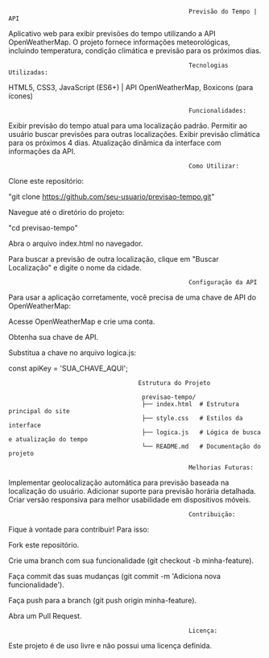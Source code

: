                                                      Previsão do Tempo | API

Aplicativo web para exibir previsões do tempo utilizando a API OpenWeatherMap. O projeto fornece informações meteorológicas, incluindo temperatura, condição climática e previsão para os próximos dias.

                                                      Tecnologias Utilizadas:
                                                                     
HTML5, CSS3, JavaScript (ES6+)  |  API OpenWeatherMap, Boxicons (para ícones)

                                                      Funcionalidades:

Exibir previsão do tempo atual para uma localização padrão. Permitir ao usuário buscar previsões para outras localizações. Exibir previsão climática para os próximos 4 dias. Atualização dinâmica da interface com informações da API.

                                                      Como Utilizar:

Clone este repositório:

"git clone https://github.com/seu-usuario/previsao-tempo.git"

Navegue até o diretório do projeto:

"cd previsao-tempo"

Abra o arquivo index.html no navegador.

Para buscar a previsão de outra localização, clique em "Buscar Localização" e digite o nome da cidade.

                                                      Configuração da API

Para usar a aplicação corretamente, você precisa de uma chave de API do OpenWeatherMap:

Acesse OpenWeatherMap e crie uma conta.

Obtenha sua chave de API.

Substitua a chave no arquivo logica.js:

const apiKey = 'SUA_CHAVE_AQUI';

                                        Estrutura do Projeto

                                         previsao-tempo/
                                         ├── index.html  # Estrutura principal do site
                                         ├── style.css   # Estilos da interface
                                         ├── logica.js   # Lógica de busca e atualização do tempo
                                         └── README.md   # Documentação do projeto

                                                      Melhorias Futuras:

Implementar geolocalização automática para previsão baseada na localização do usuário. Adicionar suporte para previsão horária detalhada. Criar versão responsiva para melhor usabilidade em dispositivos móveis.

                                                      Contribuição:

Fique à vontade para contribuir! Para isso:

Fork este repositório.

Crie uma branch com sua funcionalidade (git checkout -b minha-feature).

Faça commit das suas mudanças (git commit -m 'Adiciona nova funcionalidade').

Faça push para a branch (git push origin minha-feature).

Abra um Pull Request.

                                                      Licença:

Este projeto é de uso livre e não possui uma licença definida.
